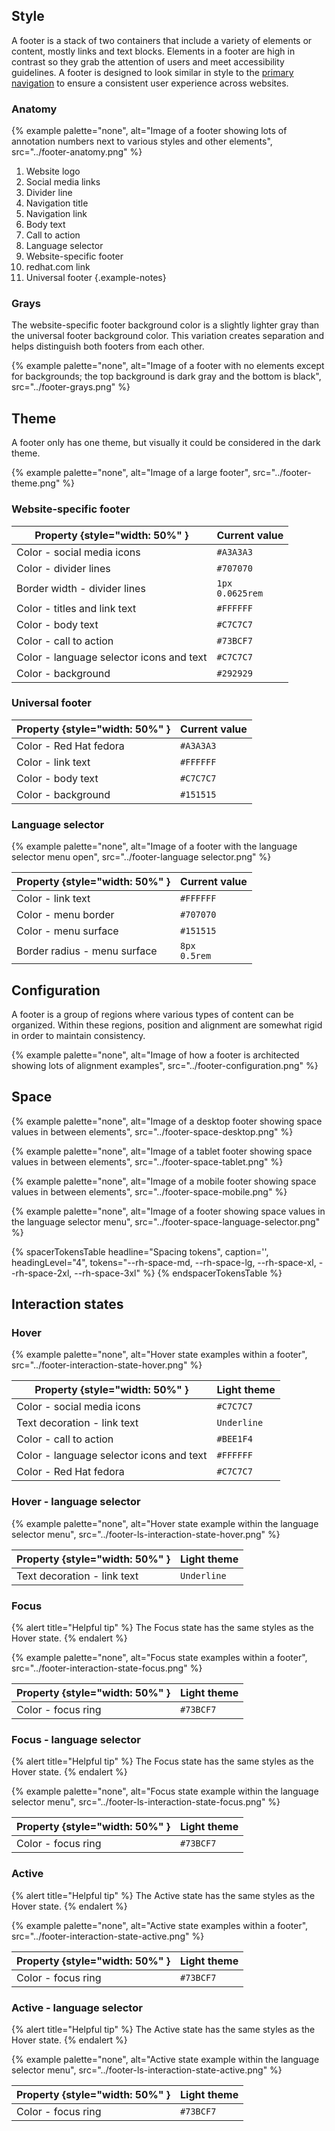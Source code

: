 ## Style 
A footer is a stack of two containers that include a variety of elements or content, mostly links and text blocks. Elements in a footer are high in contrast so they grab the attention of users and meet accessibility guidelines. A footer is designed to look similar in style to the [primary navigation](/elements/navigation) to ensure a consistent user experience across websites.

### Anatomy 

{% example palette="none",
          alt="Image of a footer showing lots of annotation numbers next to various styles and other elements",
          src="../footer-anatomy.png" %}

1) Website logo
2) Social media links
3) Divider line
4) Navigation title
5) Navigation link
6) Body text
7) Call to action
8) Language selector
9) Website-specific footer
10) redhat.com link
11) Universal footer
{.example-notes}

### Grays 
The website-specific footer background color is a slightly lighter gray than the universal footer background color. This variation creates separation and helps distinguish both footers from each other.

{% example palette="none",
          alt="Image of a footer with no elements except for backgrounds; the top background is dark gray and the bottom is black",
          src="../footer-grays.png" %}

## Theme 
A footer only has one theme, but visually it could be considered in the dark theme.

{% example palette="none",
          alt="Image of a large footer",
          src="../footer-theme.png" %}

### Website-specific footer 

| Property {style="width: 50%" }           | Current value        |
| ---------------------------------------- | -------------------- |
| Color - social media icons               | `#A3A3A3`            |
| Color - divider lines                    | `#707070`            |
| Border width - divider lines             | `1px`<br>`0.0625rem` |
| Color - titles and link text             | `#FFFFFF`            |
| Color - body text                        | `#C7C7C7`            |
| Color - call to action                   | `#73BCF7`            |
| Color - language selector icons and text | `#C7C7C7`            |
| Color - background                       | `#292929`            |

### Universal footer 

| Property {style="width: 50%" } | Current value |
| ----------------------------- | -------------- |
| Color - Red Hat fedora         | `#A3A3A3`     |
| Color - link text              | `#FFFFFF`     |
| Color - body text              | `#C7C7C7`     |
| Color - background             | `#151515`     |

### Language selector 

{% example palette="none",
          alt="Image of a footer with the language selector menu open",
          src="../footer-language selector.png" %}

| Property {style="width: 50%" } | Current value     |
| ------------------------------ | ----------------- |
| Color - link text              | `#FFFFFF`         |
| Color - menu border            | `#707070`         |
| Color - menu surface           | `#151515`         |
| Border radius - menu surface   | `8px`<br>`0.5rem` |

## Configuration 
A footer is a group of regions where various types of content can be organized. Within these regions, position and alignment are somewhat rigid in order to maintain consistency.

{% example palette="none",
          alt="Image of how a footer is architected showing lots of alignment examples",
          src="../footer-configuration.png" %}

## Space 

{% example palette="none",
          alt="Image of a desktop footer showing space values in between elements",
          src="../footer-space-desktop.png" %}

{% example palette="none",
          alt="Image of a tablet footer showing space values in between elements",
          src="../footer-space-tablet.png" %}

{% example palette="none",
          alt="Image of a mobile footer showing space values in between elements",
          src="../footer-space-mobile.png" %}

{% example palette="none",
          alt="Image of a footer showing space values in the language selector menu",
          src="../footer-space-language-selector.png" %}

{% spacerTokensTable 
  headline="Spacing tokens",
  caption='',
  headingLevel="4",
  tokens="--rh-space-md, --rh-space-lg, --rh-space-xl, --rh-space-2xl, --rh-space-3xl" %}
{% endspacerTokensTable %}

## Interaction states 

### Hover 

{% example palette="none",
          alt="Hover state examples within a footer",
          src="../footer-interaction-state-hover.png" %}

| Property {style="width: 50%" }           | Light theme |
| ---------------------------------------- | ----------- |
| Color - social media icons               | `#C7C7C7`   |
| Text decoration - link text              | `Underline` |
| Color - call to action                   | `#BEE1F4`   |
| Color - language selector icons and text | `#FFFFFF`   |
| Color - Red Hat fedora                   | `#C7C7C7`   |

### Hover - language selector 

{% example palette="none",
          alt="Hover state example within the language selector menu",
          src="../footer-ls-interaction-state-hover.png" %}

| Property {style="width: 50%" } | Light theme |
| ------------------------------ | ----------- |
| Text decoration - link text    | `Underline` |

### Focus 

{% alert title="Helpful tip" %}
The Focus state has the same styles as the Hover state.
{% endalert %}

{% example palette="none",
          alt="Focus state examples within a footer",
          src="../footer-interaction-state-focus.png" %}

| Property {style="width: 50%" } | Light theme |
| ------------------------------ | ----------- |
| Color - focus ring             | `#73BCF7`   |

### Focus - language selector 

{% alert title="Helpful tip" %}
The Focus state has the same styles as the Hover state.
{% endalert %}


{% example palette="none",
          alt="Focus state example within the language selector menu",
          src="../footer-ls-interaction-state-focus.png" %}

| Property {style="width: 50%" } | Light theme |
| ------------------------------ | ----------- |
| Color - focus ring             | `#73BCF7`   |


### Active 

{% alert title="Helpful tip" %}
The Active state has the same styles as the Hover state.
{% endalert %}


{% example palette="none",
          alt="Active state examples within a footer",
          src="../footer-interaction-state-active.png" %}

| Property {style="width: 50%" } | Light theme |
| ------------------------------ | ----------- |
| Color - focus ring             | `#73BCF7`   |


### Active - language selector 

{% alert title="Helpful tip" %}
The Active state has the same styles as the Hover state.
{% endalert %}


{% example palette="none",
          alt="Active state example within the language selector menu",
          src="../footer-ls-interaction-state-active.png" %}

| Property {style="width: 50%" } | Light theme |
| ------------------------------ | ----------- |
| Color - focus ring             | `#73BCF7`   |